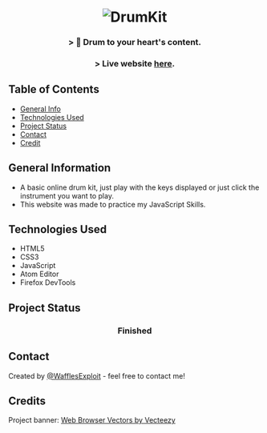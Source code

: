 
<h1 align="center">
<img alt="DrumKit" title="DrumKit" src="https://user-images.githubusercontent.com/15943431/202028606-ce4b3aac-c90a-4d0c-9867-ecf53a8de115.png">
</h1>

<h3 align="center">
  > 🥁 Drum to your heart's content.
</h3>
<h3 dir="auto" align="center">
  > Live website <a href="https://wafflesexploits.github.io/Drum-Kit/" >here</a>.
</h3>

## Table of Contents
* [General Info](#general-information)
* [Technologies Used](#technologies-used)
* [Project Status](#project-status)
* [Contact](#contact)
* [Credit](#credit)
<!-- * [License](#license) -->


## General Information
- A basic online drum kit, just play with the keys displayed or just click the instrument you want to play.
- This website was made to practice my JavaScript Skills.

## Technologies Used
- HTML5
- CSS3
- JavaScript
- Atom Editor
- Firefox DevTools

## Project Status
 <h3 align="center"><strong>
   Finished</strong>
</h3>

## Contact
Created by [@WafflesExploit](https://github.com/WafflesExploit) - feel free to contact me!

## Credits
Project banner: <a href="https://www.vecteezy.com/free-vector/web-browser">Web Browser Vectors by Vecteezy</a>
